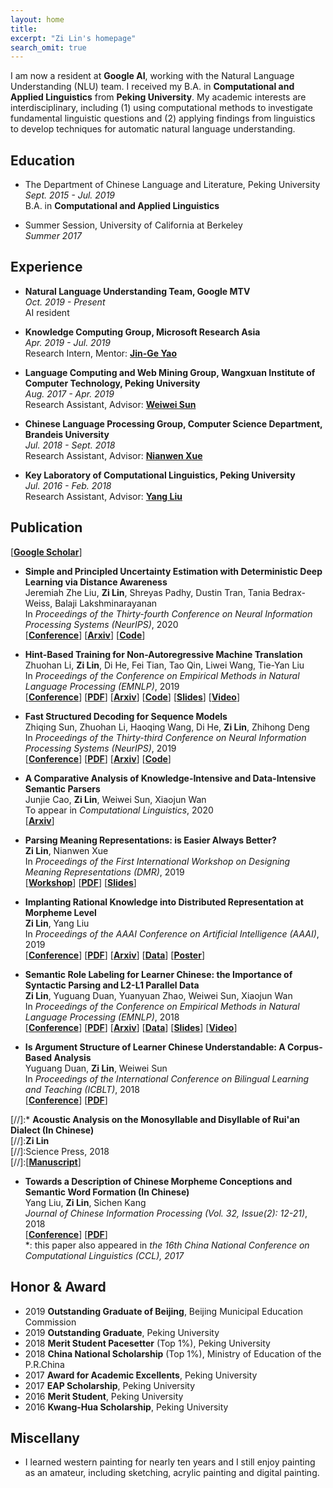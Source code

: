 ```yaml
---
layout: home
title: 
excerpt: "Zi Lin's homepage"
search_omit: true
---
```


I am now a resident at **Google AI**, working with the Natural Language Understanding (NLU) team. I received my B.A. in **Computational and Applied Linguistics** from **Peking University**. My academic interests are interdisciplinary, including (1) using computational methods to investigate fundamental linguistic questions and (2) applying findings from linguistics to develop techniques for automatic natural language understanding.

## Education
* The Department of Chinese Language and Literature, Peking University  
*Sept. 2015 - Jul. 2019*  
B.A. in **Computational and Applied Linguistics**

* Summer Session, University of California at Berkeley  
*Summer 2017*

## Experience
* **Natural Language Understanding Team, Google MTV**  
*Oct. 2019 - Present*  
AI resident

* **Knowledge Computing Group, Microsoft Research Asia**  
*Apr. 2019 - Jul. 2019*  
Research Intern, Mentor: [**Jin-Ge Yao**](https://aclweb.org/anthology/people/jin-ge-yao)

* **Language Computing and Web Mining Group, Wangxuan Institute of Computer Technology, Peking University**  
*Aug. 2017 - Apr. 2019*  
Research Assistant, Advisor: [**Weiwei Sun**](https://wsun106.github.io/index.html)

* **Chinese Language Processing Group, Computer Science Department, Brandeis University**  
*Jul. 2018 - Sept. 2018*  
Research Assistant, Advisor: [**Nianwen Xue**](http://www.cs.brandeis.edu/~xuen/)

* **Key Laboratory of Computational Linguistics, Peking University**  
*Jul. 2016 - Feb. 2018*  
Research Assistant, Advisor: [**Yang Liu**](http://eecs.pku.edu.cn/info/1501/6753.htm)

## Publication
\[[**Google Scholar**](https://scholar.google.com/citations?user=kgZYttUAAAAJ&hl=en)\]
* **Simple and Principled Uncertainty Estimation with Deterministic Deep Learning via Distance Awareness**  
Jeremiah Zhe Liu, **Zi Lin**, Shreyas Padhy, Dustin Tran, Tania Bedrax-Weiss, Balaji Lakshminarayanan  
In *Proceedings of the Thirty-fourth Conference on Neural Information Processing Systems (NeurIPS)*, 2020   
\[[**Conference**](https://nips.cc/Conferences/2020)\] \[[**Arxiv**](https://arxiv.org/abs/2006.10108)\] \[[**Code**](https://github.com/google/uncertainty-baselines)\]

* **Hint-Based Training for Non-Autoregressive Machine Translation**  
Zhuohan Li, **Zi Lin**, Di He, Fei Tian, Tao Qin, Liwei Wang, Tie-Yan Liu  
In *Proceedings of the Conference on Empirical Methods in Natural Language Processing (EMNLP)*, 2019  
\[[**Conference**](https://www.emnlp-ijcnlp2019.org)\] \[[**PDF**](https://www.aclweb.org/anthology/D19-1573.pdf)\] \[[**Arxiv**](https://arxiv.org/abs/1909.06708)\] \[[**Code**](https://github.com/zhuohan123/hint-nart)\] \[[**Slides**](./pdf/hint-nart-slides.pdf)\] \[[**Video**](https://vimeo.com/396299266)\]

* **Fast Structured Decoding for Sequence Models**  
Zhiqing Sun, Zhuohan Li, Haoqing Wang, Di He, **Zi Lin**, Zhihong Deng  
In *Proceedings of the Thirty-third Conference on Neural Information Processing Systems (NeurIPS)*, 2019  
\[[**Conference**](https://nips.cc/Conferences/2019)\] \[[**PDF**](http://papers.nips.cc/paper/8566-fast-structured-decoding-for-sequence-models.pdf)\] \[[**Arxiv**](https://arxiv.org/abs/1910.11555)\] \[[**Code**](https://github.com/pytorch/fairseq/tree/master/examples/nonautoregressive_translation)\]

* **A Comparative Analysis of Knowledge-Intensive and Data-Intensive Semantic Parsers**  
Junjie Cao, **Zi Lin**, Weiwei Sun, Xiaojun Wan  
To appear in *Computational Linguistics*, 2020  
\[[**Arxiv**](https://arxiv.org/abs/1907.02298)\]

* **Parsing Meaning Representations: is Easier Always Better?**  
**Zi Lin**, Nianwen Xue  
In *Proceedings of the First International Workshop on Designing Meaning Representations (DMR)*, 2019  
\[[**Workshop**](https://www.cs.brandeis.edu/~clp/dmr/)\] \[[**PDF**](https://www.aclweb.org/anthology/W19-3304)\] \[[**Slides**](./pdf/dmr_slides.pdf)\]

* **Implanting Rational Knowledge into Distributed Representation at Morpheme Level**  
**Zi Lin**, Yang Liu  
In *Proceedings of the AAAI Conference on Artificial Intelligence (AAAI)*, 2019  
\[[**Conference**](https://aaai.org/Conferences/AAAI-19/)\] \[[**PDF**](https://www.aaai.org/ojs/index.php/AAAI/article/view/4151)\] \[[**Arxiv**](https://arxiv.org/abs/1811.10188)\] \[[**Data**](https://github.com/zi-lin/MC)\] \[[**Poster**](./pdf/aaai-poster.pdf)\]

* **Semantic Role Labeling for Learner Chinese: the Importance of Syntactic Parsing and L2-L1 Parallel Data**  
**Zi Lin**, Yuguang Duan, Yuanyuan Zhao, Weiwei Sun, Xiaojun Wan  
In *Proceedings of the Conference on Empirical Methods in Natural Language Processing (EMNLP)*, 2018  
\[[**Conference**](http://emnlp2018.org/)\] \[[**PDF**](http://aclweb.org/anthology/D18-1414)\] \[[**Arxiv**](https://arxiv.org/abs/1808.09409)\] \[[**Data**](https://github.com/pkucoli/srl4il)\] \[[**Slides**](./pdf/srl4il_slides.pdf)\] \[[**Video**](https://vimeo.com/306119942)\]

* **Is Argument Structure of Learner Chinese Understandable: A Corpus-Based Analysis**  
Yuguang Duan, **Zi Lin**, Weiwei Sun  
In *Proceedings of the International Conference on Bilingual Learning and Teaching (ICBLT)*, 2018  
\[[**Conference**](http://ouhk2018icblt.mozello.com/)\] \[[**PDF**](https://drive.google.com/open?id=1w7G3ctk7utUvQIZlMFtAbPL2r8WA6rJf)\]

[//]:* **Acoustic Analysis on the Monosyllable and Disyllable of Rui'an Dialect (In Chinese)**  
[//]:**Zi Lin**  
[//]:Science Press, 2018  
[//]:\[[**Manuscript**](./pdf/ruian-dialect.pdf)\]

* **Towards a Description of Chinese Morpheme Conceptions and Semantic Word Formation (In Chinese)**  
Yang Liu, **Zi Lin**, Sichen Kang  
*Journal of Chinese Information Processing (Vol. 32, Issue(2): 12-21)*, 2018  
\[[**Conference**](http://www.cips-cl.org/static/CCL2017/en/callfor.html)\] \[[**PDF**](http://jcip.cipsc.org.cn/CN/article/downloadArticleFile.do?attachType=PDF&id=2510)\]  
\*: this paper also appeared in *the 16th China National Conference on Computational Linguistics (CCL), 2017*

## Honor & Award
* 2019 **Outstanding Graduate of Beijing**, Beijing Municipal Education Commission
* 2019 **Outstanding Graduate**, Peking University
* 2018 **Merit Student Pacesetter** (Top 1%), Peking University
* 2018 **China National Scholarship** (Top 1%), Ministry of Education of the P.R.China
* 2017 **Award for Academic Excellents**, Peking University
* 2017 **EAP Scholarship**, Peking University
* 2016 **Merit Student**, Peking University
* 2016 **Kwang-Hua Scholarship**, Peking University

## Miscellany
* I learned western painting for nearly ten years and I still enjoy painting as an amateur, including sketching, acrylic painting and digital painting.